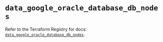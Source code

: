 # `data_google_oracle_database_db_nodes`

Refer to the Terraform Registry for docs: [`data_google_oracle_database_db_nodes`](https://registry.terraform.io/providers/hashicorp/google-beta/6.16.0/docs/data-sources/google_oracle_database_db_nodes).
